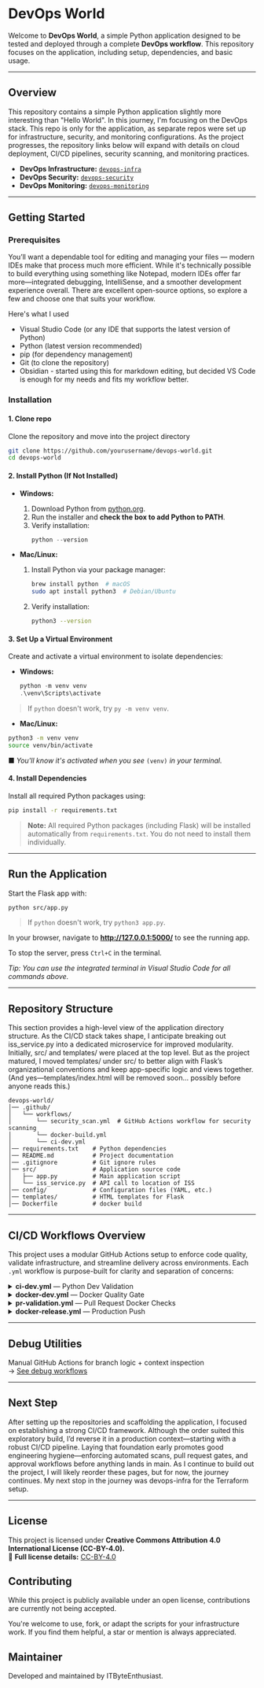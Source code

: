 # DevOps World

Welcome to **DevOps World**, a simple Python application designed to be tested and deployed through a complete **DevOps workflow**. This repository focuses on the application, including setup, dependencies, and basic usage.

---

## Overview
This repository contains a simple Python application slightly more interesting than "Hello World". In this journey, I'm focusing on the DevOps stack. This repo is only for the application, as separate repos were set up for infrastructure, security, and monitoring configurations. As the project progresses, the repository links below will expand with details on cloud deployment, CI/CD pipelines, security scanning, and monitoring practices.

- **DevOps Infrastructure:** [`devops-infra`](https://github.com/ITByteEnthusiast/devops-infra/blob/main/README.md)  
- **DevOps Security:** [`devops-security`](https://github.com/ITByteEnthusiast/devops-security/blob/main/README.md)  
- **DevOps Monitoring:** [`devops-monitoring`](https://github.com/ITByteEnthusiast/devops-monitoring/blob/main/README.md)  

---

## Getting Started

### Prerequisites
You’ll want a dependable tool for editing and managing your files — modern IDEs make that process much more efficient. While it's technically possible to build everything using something like Notepad, modern IDEs offer far more—integrated debugging, IntelliSense, and a smoother development experience overall. There are excellent open-source options, so explore a few and choose one that suits your workflow.

Here's what I used
- Visual Studio Code (or any IDE that supports the latest version of Python)
- Python (latest version recommended)
- pip (for dependency management)  
- Git (to clone the repository)
- Obsidian - started using this for markdown editing, but decided VS Code is enough for my needs and fits my workflow better.    

### Installation

#### 1. Clone repo

Clone the repository and move into the project directory

```bash
git clone https://github.com/yourusername/devops-world.git
cd devops-world
```

#### 2. Install Python (If Not Installed)

- **Windows:**
  1. Download Python from [python.org](https://www.python.org/).
  2. Run the installer and **check the box to add Python to PATH**.
  3. Verify installation:
     ```powershell
     python --version
     ```
    
- **Mac/Linux:**
  1. Install Python via your package manager:
     ```bash
     brew install python  # macOS
     sudo apt install python3  # Debian/Ubuntu
     ```
  2. Verify installation:
     ```bash
     python3 --version
     ```

#### 3. Set Up a Virtual Environment

Create and activate a virtual environment to isolate dependencies:

- **Windows:**
  ```powershell
  python -m venv venv
  .\venv\Scripts\activate
  ```
> If `python` doesn't work, try `py -m venv venv`.

- **Mac/Linux:**
```bash
python3 -m venv venv
source venv/bin/activate
```

■ _You'll know it's activated when you see_ `(venv)` _in your terminal._

#### 4. Install Dependencies

Install all required Python packages using:

```bash
pip install -r requirements.txt
```

> **Note:** All required Python packages (including Flask) will be installed automatically from `requirements.txt`. You do not need to install them individually.

---
## Run the Application

Start the Flask app with:

```bash
python src/app.py
```
> If `python` doesn't work, try `python3 app.py`.

In your browser, navigate to **http://127.0.0.1:5000/** to see the running app.

To stop the server, press `Ctrl+C` in the terminal.

_Tip: You can use the integrated terminal in Visual Studio Code for all commands above._

---
## Repository Structure

This section provides a high-level view of the application directory structure. As the CI/CD stack takes shape, I anticipate breaking out iss_service.py into a dedicated microservice for improved modularity. Initially, src/ and templates/ were placed at the top level. But as the project matured, I moved templates/ under src/ to better align with Flask’s organizational conventions and keep app-specific logic and views together. (And yes—templates/index.html will be removed soon... possibly before anyone reads this.)

```
devops-world/
│── .github/
│   └── workflows/
│       └── security_scan.yml  # GitHub Actions workflow for security scanning
│       └── docker-build.yml   
│       └── ci-dev.yml
│── requirements.txt    # Python dependencies
│── README.md           # Project documentation
│── .gitignore          # Git ignore rules
│── src/                # Application source code
│   ├── app.py          # Main application script
│   └── iss_service.py  # API call to location of ISS
│── config/             # Configuration files (YAML, etc.)
│── templates/          # HTML templates for Flask
│── Dockerfile          # docker build
```

---
## CI/CD Workflows Overview

This project uses a modular GitHub Actions setup to enforce code quality, validate infrastructure, and streamline delivery across environments. Each `.yml` workflow is purpose-built for clarity and separation of concerns:

<details>
<summary><strong>ci-dev.yml</strong> — Python Dev Validation</summary>

Validates Python code on development branches and pull requests. Runs:
- Linting with Flake8
- Security scans with Bandit
- Tests via Pytest

</details>

<details>
<summary><strong>docker-dev.yml</strong> — Docker Quality Gate</summary>

Lint-checks and builds Docker images on dev-style branches (`feature/*`, `hotfix/*`, `release/*`) without pushing. Keeps Dockerfiles validated early in the cycle.

</details>

<details>
<summary><strong>pr-validation.yml</strong> — Pull Request Docker Checks</summary>

Lint-checks and builds Docker images for all PRs targeting `main`. Uses Hadolint and build testing for early-stage validation.

</details>

<details>
<summary><strong>docker-release.yml</strong> — Production Push</summary>

Builds and pushes Docker images to DockerHub from `main` and `release/*` branches. Includes tagging, login, and secure push pipelines.

</details>

---
## Debug Utilities
Manual GitHub Actions for branch logic + context inspection  
→ [See debug workflows](.github/workflows/README.md)

---
## Next Step

After setting up the repositories and scaffolding the application, I focused on establishing a strong CI/CD framework. Although the order suited this exploratory build, I’d reverse it in a production context—starting with a robust CI/CD pipeline. Laying that foundation early promotes good engineering hygiene—enforcing automated scans, pull request gates, and approval workflows before anything lands in main. As I continue to build out the project, I will likely reorder these pages, but for now, the journey continues. My next stop in the journey was devops-infra for the Terraform setup. 

---
## License
This project is licensed under **Creative Commons Attribution 4.0 International License (CC-BY-4.0).**  
🔗 **Full license details:** [CC-BY-4.0](https://creativecommons.org/licenses/by/4.0/)

## Contributing

While this project is publicly available under an open license, contributions are currently not being accepted.

You're welcome to use, fork, or adapt the scripts for your infrastructure work. If you find them helpful, a star or mention is always appreciated.

## Maintainer
Developed and maintained by ITByteEnthusiast.
